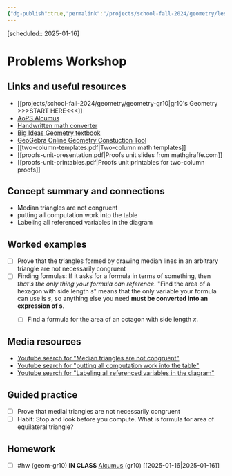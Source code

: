 ```yaml
---
{"dg-publish":true,"permalink":"/projects/school-fall-2024/geometry/lessons/problems-workshop-01-16/"}
---
```



 [scheduled:: 2025-01-16] 

#  Problems Workshop

## Links and useful resources 

- [[projects/school-fall-2024/geometry/geometry-gr10\|gr10's Geometry >>>START HERE<<<]]
- [AoPS Alcumus](https://artofproblemsolving.com/teacher/students)
- [Handwritten math converter](https://webdemo.myscript.com/views/math/index.html#)
- [Big Ideas Geometry textbook](https://bim.easyaccessmaterials.com/?level=12)
- [GeoGebra Online Geometry Constuction Tool](https://www.geogebra.org/geometry?lang=en/)
- [[two-column-templates.pdf|Two-column math templates]]
- [[proofs-unit-presentation.pdf|Proofs unit slides from mathgiraffe.com]]
- [[proofs-unit-printables.pdf|Proofs unit printables for two-column proofs]]



## Concept summary and connections

- Median triangles are not congruent 
- putting all computation work into the table 
- Labeling all referenced variables in the diagram 

## Worked examples

- [ ] Prove that the triangles formed by drawing median lines in an arbitrary triangle are not necessarily congruent
- [ ] Finding formulas: If it asks for a formula in terms of something, then *that's the only thing your formula can reference*. "Find the area of a hexagon with side length $s$" means that the only variable your formula can use is $s$, so anything else you need **must be converted into an expression of s**.
    - [ ] Find a formula for the area of an octagon with side length $x$.


## Media resources

- [Youtube search for "Median triangles are not congruent"](https://www.youtube.com/results?search_query=Median%20triangles%20are%20not%20congruent) 
- [Youtube search for "putting all computation work into the table"](https://www.youtube.com/results?search_query=putting%20all%20computation%20work%20into%20the%20table) 
- [Youtube search for "Labeling all referenced variables in the diagram"](https://www.youtube.com/results?search_query=Labeling%20all%20referenced%20variables%20in%20the%20diagram) 

## Guided practice


- [ ] Prove that medial triangles are not necessarily congruent  
- [ ] Habit: Stop and look before you compute. What is formula for area of equilateral triangle? 

## Homework


- [ ] #hw (geom-gr10) **IN CLASS** [Alcumus](https://artofproblemsolving.com/alcumus) (gr10) [[2025-01-16\|2025-01-16]] 


